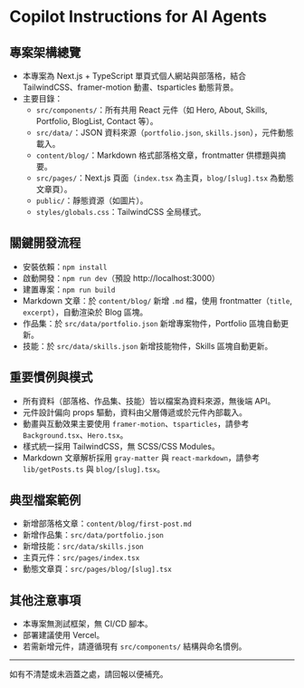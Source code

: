 # Copilot Instructions for AI Agents

## 專案架構總覽

- 本專案為 Next.js + TypeScript 單頁式個人網站與部落格，結合 TailwindCSS、framer-motion 動畫、tsparticles 動態背景。
- 主要目錄：
  - `src/components/`：所有共用 React 元件（如 Hero, About, Skills, Portfolio, BlogList, Contact 等）。
  - `src/data/`：JSON 資料來源（`portfolio.json`, `skills.json`），元件動態載入。
  - `content/blog/`：Markdown 格式部落格文章，frontmatter 供標題與摘要。
  - `src/pages/`：Next.js 頁面（`index.tsx` 為主頁，`blog/[slug].tsx` 為動態文章頁）。
  - `public/`：靜態資源（如圖片）。
  - `styles/globals.css`：TailwindCSS 全局樣式。

## 關鍵開發流程

- 安裝依賴：`npm install`
- 啟動開發：`npm run dev`（預設 http://localhost:3000）
- 建置專案：`npm run build`
- Markdown 文章：於 `content/blog/` 新增 `.md` 檔，使用 frontmatter（`title`, `excerpt`），自動渲染於 Blog 區塊。
- 作品集：於 `src/data/portfolio.json` 新增專案物件，Portfolio 區塊自動更新。
- 技能：於 `src/data/skills.json` 新增技能物件，Skills 區塊自動更新。

## 重要慣例與模式

- 所有資料（部落格、作品集、技能）皆以檔案為資料來源，無後端 API。
- 元件設計偏向 props 驅動，資料由父層傳遞或於元件內部載入。
- 動畫與互動效果主要使用 `framer-motion`、`tsparticles`，請參考 `Background.tsx`、`Hero.tsx`。
- 樣式統一採用 TailwindCSS，無 SCSS/CSS Modules。
- Markdown 文章解析採用 `gray-matter` 與 `react-markdown`，請參考 `lib/getPosts.ts` 與 `blog/[slug].tsx`。

## 典型檔案範例

- 新增部落格文章：`content/blog/first-post.md`
- 新增作品集：`src/data/portfolio.json`
- 新增技能：`src/data/skills.json`
- 主頁元件：`src/pages/index.tsx`
- 動態文章頁：`src/pages/blog/[slug].tsx`

## 其他注意事項

- 本專案無測試框架，無 CI/CD 腳本。
- 部署建議使用 Vercel。
- 若需新增元件，請遵循現有 `src/components/` 結構與命名慣例。

---

如有不清楚或未涵蓋之處，請回報以便補充。
